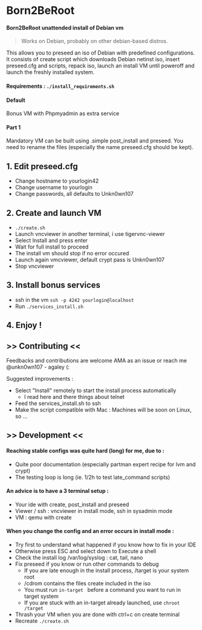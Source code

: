 # Born2BeRoot

#### Born2BeRoot unattended install of Debian vm
> Works on Debian, probably on other debian-based distros.

This allows you to preseed an iso of Debian with predefined configurations.
It consists of create script which downloads Debian netinst iso,
insert preseed.cfg and scripts, repack iso, launch an install VM until poweroff
and launch the freshly installed system.

#### Requirements : `./install_requirements.sh`

#### Default
Bonus VM with Phpmyadmin as extra service

#### Part 1
Mandatory VM can be built using .simple post_install and preseed.
You need to rename the files (especially the name preseed.cfg should be kept).

## 1.  Edit preseed.cfg
- Change hostname to yourlogin42
- Change username to yourlogin
- Change passwords, all defaults to Unkn0wn107

## 2.  Create and launch VM
- `./create.sh`
- Launch vncviewer in another terminal, i use tigervnc-viewer
- Select Install and press enter
- Wait for full install to proceed
- The install vm should stop if no error occured
- Launch again vmcviewer, default crypt pass is Unkn0wn107
- Stop vncviewer

## 3.  Install bonus services
- ssh in the vm `ssh -p 4242 yourlogin@localhost`
- Run `./services_install.sh`

## 4.  Enjoy !


## >> Contributing <<
Feedbacks and contributions are welcome
AMA as an issue or reach me @unkn0wn107 - agaley (:

Suggested improvements :
- Select "Install" remotely to start the install process automatically
  - I read here and there things about telnet
- Feed the services_install.sh to ssh
- Make the script compatible with Mac : Machines will be soon on Linux, so ...

## >> Development <<
#### Reaching stable configs was quite hard (long) for me, due to :
- Quite poor documentation (especially partman expert recipe for lvm and crypt)
- The testing loop is long (ie. 1/2h to test late_command scripts)

#### An advice is to have a 3 terminal setup :
- Your ide with create, post_install and preseed
- Viewer / ssh : vncviewer in install mode, ssh in sysadmin mode
- VM : qemu with create

#### When you change the config and an error occurs in install mode :
- Try first to understand what happened if you know how to fix in your IDE
- Otherwise press ESC and select down to Execute a shell
- Check the install log /var/log/syslog : cat, tail, nano
- Fix preseed if you know or run other commands to debug
  - If you are late enough in the install process, /target is your system root
  - /cdrom contains the files create included in the iso
  - You must run `in-target ` before a command you want to run in target system
  - If you are stuck with an in-target already launched, use `chroot /target`
- Thrash your VM when you are done with ctrl+c on create terminal
- Recreate `./create.sh`


